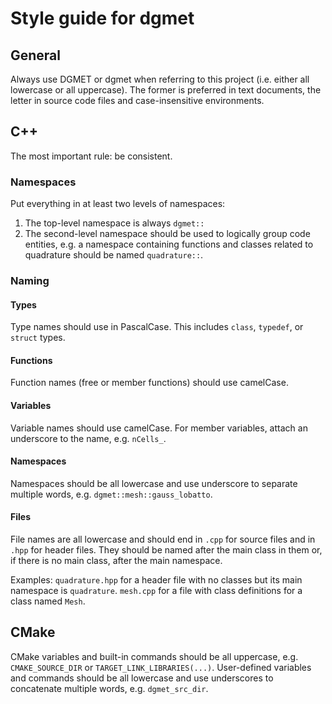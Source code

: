 # Style guide for dgmet

## General
Always use DGMET or dgmet when referring to this project (i.e. either all
lowercase or all uppercase). The former is preferred in text documents,
the letter in source code files and case-insensitive environments.


## C++

The most important rule: be consistent.

### Namespaces
Put everything in at least two levels of namespaces:
1.  The top-level namespace is always `dgmet::`
2.  The second-level namespace should be used to logically group code entities, 
    e.g. a namespace containing functions and classes related to quadrature
    should be named `quadrature::`.

### Naming

#### Types
Type names should use in PascalCase. This includes `class`, `typedef`, or 
`struct` types.

#### Functions
Function names (free or member functions) should use camelCase.

#### Variables
Variable names should use camelCase. For member variables, attach an underscore
to the name, e.g. `nCells_`.

#### Namespaces
Namespaces should be all lowercase and use underscore to separate multiple
words, e.g. `dgmet::mesh::gauss_lobatto`.

#### Files
File names are all lowercase and should end in `.cpp` for source files and in
`.hpp` for header files. They should be named after the main class in them or,
if there is no main class, after the main namespace.

Examples: `quadrature.hpp` for a header file with no classes but its main
namespace is `quadrature`. `mesh.cpp` for a file with class definitions for a
class named `Mesh`.


## CMake
CMake variables and built-in commands should be all uppercase, e.g.
`CMAKE_SOURCE_DIR` or `TARGET_LINK_LIBRARIES(...)`. User-defined variables and
commands should be all lowercase and use underscores to concatenate multiple
words, e.g. `dgmet_src_dir`.
